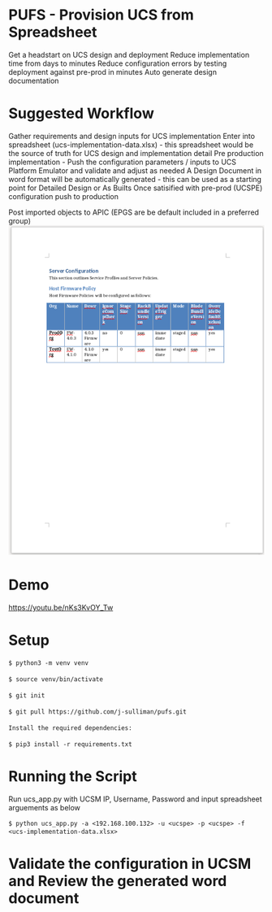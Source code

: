 # PUFS - Provision UCS from Spreadsheet
Get a headstart on UCS design and deployment
Reduce implementation time from days to minutes
Reduce configuration errors by testing deployment against pre-prod in minutes
Auto generate design documentation

# Suggested Workflow
Gather requirements and design inputs for UCS implementation
Enter into spreadsheet (ucs-implementation-data.xlsx) - this spreadsheet would be the source of truth for UCS design and implementation detail
Pre production implementation - Push the configuration parameters / inputs to UCS Platform Emulator and validate and adjust as needed
A Design Document in word format will be automatically generated - this can be used as a starting point for Detailed Design or As Builts
Once satisified with pre-prod (UCSPE) configuration push to production


Post imported objects to APIC (EPGS are be default included in a preferred group)
![alt text](https://github.com/j-sulliman/pufs/blob/master/UCS%20Design%20Document.png)

# Demo
https://youtu.be/nKs3KvOY_Tw

# Setup
```
$ python3 -m venv venv

$ source venv/bin/activate

$ git init

$ git pull https://github.com/j-sulliman/pufs.git

Install the required dependencies:

$ pip3 install -r requirements.txt
```

# Running the Script
Run ucs_app.py with UCSM IP, Username, Password and input spreadsheet arguements as below
```
$ python ucs_app.py -a <192.168.100.132> -u <ucspe> -p <ucspe> -f <ucs-implementation-data.xlsx>

```

# Validate the configuration in UCSM and Review the generated word document


